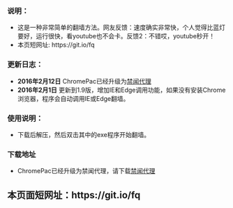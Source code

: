 <h3>
<a id="user-content-说明" class="anchor" href="#%E8%AF%B4%E6%98%8E" aria-hidden="true"><span class="octicon octicon-link"></span></a>说明：</h3>

<ul>
<li>这是一种非常简单的翻墙方法。网友反馈：速度确实非常快，个人觉得比蓝灯要好，运行很快，看youtube也不会卡。反馈2：不错哎，youtube秒开！</li>
<li>本页短网址: https://git.io/fq </li>
</ul>

<h3>
<a id="user-content-更新日志" class="anchor" href="#%E6%9B%B4%E6%96%B0%E6%97%A5%E5%BF%97" aria-hidden="true"><span class="octicon octicon-link"></span></a>更新日志：</h3>

<ul>
<li>
<strong>2016年2月12日</strong> ChromePac已经升级为<a href="https://github.com/bannedbook/fanqiang/wiki#jwproxy" target="_blank">禁闻代理</a></li>
<li>
<strong>2016年2月1日</strong> 更新到1.9版，增加IE和Edge调用功能，如果没有安装Chrome浏览器，程序会自动调用IE或Edge翻墙。</li>
</ul>


<h3>
<a class="anchor"><span class="octicon octicon-link"></span></a>使用说明：</h3>

<ul>

<li>下载后解压，然后双击其中的exe程序开始翻墙。
</li>
</ul>



<h3>下载地址</h3>
<ul>
<li> ChromePac已经升级为禁闻代理，请下载<a href="https://github.com/bannedbook/fanqiang/wiki#jwproxy" target="_blank">禁闻代理</a>
</li>



</ul>

<h2>
本页面短网址：https://git.io/fq
</h2>